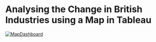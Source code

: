 # Analysing the Change in British Industries using a Map in Tableau
 
<div class='tableauPlaceholder' id='viz1696600786135' style='position: relative'><noscript><a href='#'><img alt='MapDashboard  ' src='https:&#47;&#47;public.tableau.com&#47;static&#47;images&#47;Th&#47;TheChangeofBritishIndustries&#47;MapDashboard&#47;1_rss.png' style='border: none' /></a></noscript><object class='tableauViz'  style='display:none;'><param name='host_url' value='https%3A%2F%2Fpublic.tableau.com%2F' /> <param name='embed_code_version' value='3' /> <param name='site_root' value='' /><param name='name' value='TheChangeofBritishIndustries&#47;MapDashboard' /><param name='tabs' value='no' /><param name='toolbar' value='yes' /><param name='static_image' value='https:&#47;&#47;public.tableau.com&#47;static&#47;images&#47;Th&#47;TheChangeofBritishIndustries&#47;MapDashboard&#47;1.png' /> <param name='animate_transition' value='yes' /><param name='display_static_image' value='yes' /><param name='display_spinner' value='yes' /><param name='display_overlay' value='yes' /><param name='display_count' value='yes' /><param name='language' value='en-GB' /></object></div>                